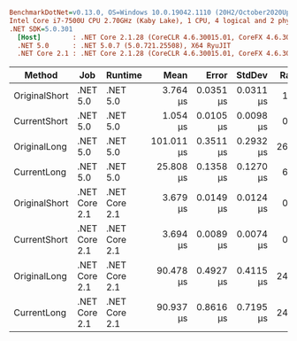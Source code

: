 ``` ini

BenchmarkDotNet=v0.13.0, OS=Windows 10.0.19042.1110 (20H2/October2020Update)
Intel Core i7-7500U CPU 2.70GHz (Kaby Lake), 1 CPU, 4 logical and 2 physical cores
.NET SDK=5.0.301
  [Host]        : .NET Core 2.1.28 (CoreCLR 4.6.30015.01, CoreFX 4.6.30015.01), X64 RyuJIT
  .NET 5.0      : .NET 5.0.7 (5.0.721.25508), X64 RyuJIT
  .NET Core 2.1 : .NET Core 2.1.28 (CoreCLR 4.6.30015.01, CoreFX 4.6.30015.01), X64 RyuJIT


```
|        Method |           Job |       Runtime |       Mean |     Error |    StdDev | Ratio | RatioSD |
|-------------- |-------------- |-------------- |-----------:|----------:|----------:|------:|--------:|
| OriginalShort |      .NET 5.0 |      .NET 5.0 |   3.764 μs | 0.0351 μs | 0.0311 μs |  1.00 |    0.00 |
|  CurrentShort |      .NET 5.0 |      .NET 5.0 |   1.054 μs | 0.0105 μs | 0.0098 μs |  0.28 |    0.00 |
|  OriginalLong |      .NET 5.0 |      .NET 5.0 | 101.011 μs | 0.3511 μs | 0.2932 μs | 26.83 |    0.29 |
|   CurrentLong |      .NET 5.0 |      .NET 5.0 |  25.808 μs | 0.1358 μs | 0.1270 μs |  6.86 |    0.06 |
| OriginalShort | .NET Core 2.1 | .NET Core 2.1 |   3.679 μs | 0.0149 μs | 0.0124 μs |  0.98 |    0.01 |
|  CurrentShort | .NET Core 2.1 | .NET Core 2.1 |   3.694 μs | 0.0089 μs | 0.0074 μs |  0.98 |    0.01 |
|  OriginalLong | .NET Core 2.1 | .NET Core 2.1 |  90.478 μs | 0.4927 μs | 0.4115 μs | 24.03 |    0.22 |
|   CurrentLong | .NET Core 2.1 | .NET Core 2.1 |  90.937 μs | 0.8616 μs | 0.7195 μs | 24.15 |    0.26 |
